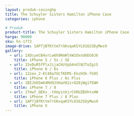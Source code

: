```yaml
---
layout: produk-casinghp
title: The Schuyler Sisters Hamilton iPhone Case
categories: iphone

# Produk
product-title: The Schuyler Sisters Hamilton iPhone Case
harga: 90000
sku: hn-1772
image-drive: 1AP7jBTKttm7rGKxqaKSYLO162SDyMws9
gallery:
  - url: 1XDcyeCB4xrLw6h9RmHlkW1OxnU6EG0J6
    title: iPhone 5 / 5s / SE
  - url: 15vDuR5fPlxJijaCHzVpG4nGlNJToZgiS
    title: iPhone 6 / 6s
  - url: 1Zzex_2-EC48a7GCfKEMS-EkzH3k-fG9S
    title: iPhone 6 Plus / 6s Plus
  - url: 1BIJUO5mK4Md9JVHaV02zrO20jWg1fEWH
    title: iPhone 7 / 8
  - url: 1Tmwf_QEKv_-tXmyinXjrChRUZBXhtxHW
    title: iPhone 7 Plus / 8 Plus
  - url: 1AP7jBTKttm7rGKxqaKSYLO162SDyMws9
    title: iPhone X
---
```


